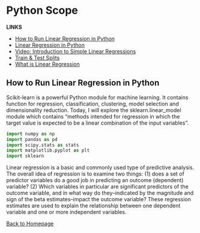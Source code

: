 # Python Scope

**LINKS**

- [How to Run Linear Regression in Python](http://bigdata-madesimple.com/how-to-run-linear-regression-in-python-scikit-learn/)
- [Linear Regression in Python](https://realpython.com/linear-regression-in-python/)
- [Video: Introduction to Simple Linear Regressions](https://www.youtube.com/watch?v=KsVBBJRb9TE)
- [Train & Test Splits](https://towardsdatascience.com/train-test-split-and-cross-validation-in-python-80b61beca4b6)
- [What is Linear Regression](https://www.statisticssolutions.com/what-is-linear-regression/)

## How to Run Linear Regression in Python

Scikit-learn is a powerful Python module for machine learning. It contains function for regression, classification, clustering, model selection and dimensionality reduction. Today, I will explore the sklearn.linear_model module which contains “methods intended for regression in which the target value is expected to be a linear combination of the input variables”.

```Python
import numpy as np
import pandas as pd
import scipy.stats as stats
import matplotlib.pyplot as plt
import sklearn
```

Linear regression is a basic and commonly used type of predictive analysis. The overall idea of regression is to examine two things: (1) does a set of predictor variables do a good job in predicting an outcome (dependent) variable? (2) Which variables in particular are significant predictors of the outcome variable, and in what way do they–indicated by the magnitude and sign of the beta estimates–impact the outcome variable? These regression estimates are used to explain the relationship between one dependent variable and one or more independent variables.

[Back to Homepage](https://ashcaz.github.io/reading-notes)
